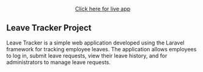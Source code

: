 <p align="center">
<a href="https://our-message.com" target="_blank">Click here for live app</a>
</p>

## Leave Tracker Project

Leave Tracker is a simple web application developed using the Laravel framework for tracking
employee leaves. The application allows employees to log in, submit leave requests, view their
leave history, and for administrators to manage leave requests.
